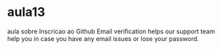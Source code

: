 aula13
======

aula sobre Inscricao ao Github
Email verification helps our support team help you in case you have any email issues or lose your password. 
